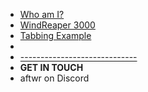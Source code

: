 - [Who am I?](README)
- [WindReaper 3000](WindReaper3000/windreaper_3000)
- [Tabbing Example](tabbing)
-
- [-----------------------------](/)
- **GET IN TOUCH**
- aftwr on Discord